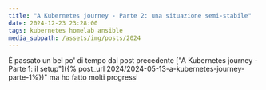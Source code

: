 ```yaml
---
title: "A Kubernetes journey - Parte 2: una situazione semi-stabile"
date: 2024-12-23 23:28:00
tags: kubernetes homelab ansible
media_subpath: /assets/img/posts/2024
---
```


È passato un bel po' di tempo dal post precedente ["A Kubernetes journey - Parte 1: il setup"]({% post_url 2024/2024-05-13-a-kubernetes-journey-parte-1%})" ma ho fatto molti progressi